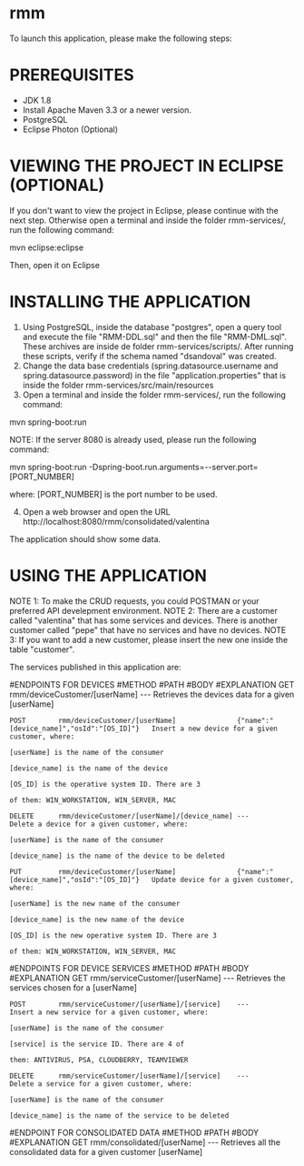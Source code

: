 # rmm
To launch this application, please make the following steps:

# PREREQUISITES
- JDK 1.8
- Install Apache Maven 3.3 or a newer version.
- PostgreSQL
- Eclipse Photon (Optional)


# VIEWING THE PROJECT IN ECLIPSE (OPTIONAL)
If you don't want to view the project in Eclipse, please continue with the next step. Otherwise open a terminal and inside the folder rmm-services/, run the following command:

mvn eclipse:eclipse

Then, open it on Eclipse

# INSTALLING THE APPLICATION
1) Using PostgreSQL, inside the database "postgres", open a query tool and execute the file "RMM-DDL.sql" and then the file "RMM-DML.sql". These archives are inside de folder rmm-services/scripts/. After running these scripts, verify if the schema named "dsandoval" was created.
2) Change the data base credentials (spring.datasource.username and spring.datasource.password) in the file "application.properties" that is inside the folder rmm-services/src/main/resources
3) Open a terminal and inside the folder rmm-services/, run the following command:

mvn spring-boot:run

NOTE: If the server 8080 is already used, please run the following command:

mvn spring-boot:run -Dspring-boot.run.arguments=--server.port=[PORT_NUMBER]

where: [PORT_NUMBER] is the port number to be used.

4) Open a web browser and open the URL
http://localhost:8080/rmm/consolidated/valentina

The application should show some data.

# USING THE APPLICATION
NOTE 1: To make the CRUD requests, you could POSTMAN or your preferred API develepment environment.
NOTE 2: There are a customer called "valentina" that has some services and devices. There is another customer called "pepe" that have no services and have no devices.
NOTE 3: If you want to add a new customer, please insert the new one inside the table "customer".

The services published in this application are:

#ENDPOINTS FOR DEVICES
	#METHOD		#PATH										#BODY										#EXPLANATION
	GET			rmm/deviceCustomer/[userName]				---											Retrieves the devices data for a given [userName]

	POST		rmm/deviceCustomer/[userName]				{"name":"[device_name]","osId":"[OS_ID]"}	Insert a new device for a given customer, where:
																										[userName] is the name of the consumer
																										[device_name] is the name of the device
																										[OS_ID] is the operative system ID. There are 3 
																										of them: WIN_WORKSTATION, WIN_SERVER, MAC

	DELETE		rmm/deviceCustomer/[userName]/[device_name]	---											Delete a device for a given customer, where:
																										[userName] is the name of the consumer
																										[device_name] is the name of the device to be deleted

	PUT			rmm/deviceCustomer/[userName]				{"name":"[device_name]","osId":"[OS_ID]"}	Update device for a given customer, where:
																										[userName] is the new name of the consumer
																										[device_name] is the new name of the device
																										[OS_ID] is the new operative system ID. There are 3 
																										of them: WIN_WORKSTATION, WIN_SERVER, MAC

#ENDPOINTS FOR DEVICE SERVICES
	#METHOD		#PATH										#BODY										#EXPLANATION
	GET			rmm/serviceCustomer/[userName]				---											Retrieves the services chosen for a [userName]

	POST		rmm/serviceCustomer/[userName]/[service]	---											Insert a new service for a given customer, where:
																										[userName] is the name of the consumer
																										[service] is the service ID. There are 4 of 
																										them: ANTIVIRUS, PSA, CLOUDBERRY, TEAMVIEWER

	DELETE		rmm/serviceCustomer/[userName]/[service]	---											Delete a service for a given customer, where:
																										[userName] is the name of the consumer
																										[device_name] is the name of the service to be deleted

#ENDPOINT FOR CONSOLIDATED DATA
	#METHOD		#PATH										#BODY										#EXPLANATION
	GET			rmm/consolidated/[userName]					---											Retrieves all the consolidated data for a given 																									customer [userName]



